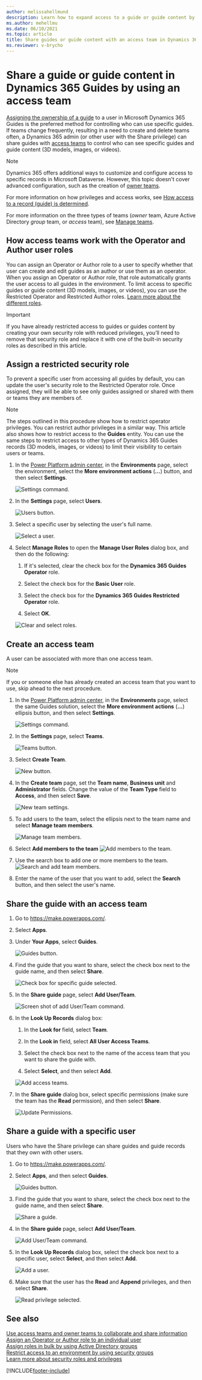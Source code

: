 ```yaml
---
author: melissahellmund
description: Learn how to expand access to a guide or guide content by sharing with an access team in Microsoft Dynamics 365 Guides.
ms.author: mehellmu
ms.date: 06/10/2021
ms.topic: article
title: Share guides or guide content with an access team in Dynamics 365 Guides
ms.reviewer: v-brycho
---
```


# Share a guide or guide content in Dynamics 365 Guides by using an access team

[Assigning the ownership of a guide](admin-access-assign.md) to a user in Microsoft Dynamics 365 Guides is the preferred method for controlling who can use specific guides. If teams change frequently, resulting in a need to create and delete teams often, a Dynamics 365 admin (or other user with the Share privilege) can share guides with [access teams](https://docs.microsoft.com/dynamics365/customerengagement/on-premises/developer/use-access-teams-owner-teams-collaborate-share-information) to control who can see specific guides and guide content (3D models, images, or videos).

> [!NOTE]
> Dynamics 365 offers additional ways to customize and configure access to specific records in Microsoft Dataverse. However, this topic doesn't cover advanced configuration, such as the creation of [owner teams](/dynamics365/customerengagement/on-premises/developer/use-access-teams-owner-teams-collaborate-share-information).

For more information on how privileges and access works, see [How access to a record (guide) is determined](https://docs.microsoft.com/power-platform/admin/how-record-access-determined).

For more information on the three types of teams (*owner* team, Azure Active Directory *group* team, or *access* team), see [Manage teams](https://docs.microsoft.com/power-platform/admin/manage-teams).

## How access teams work with the Operator and Author user roles

You can assign an Operator or Author role to a user to specify whether that user can create and edit guides as an author or use them as an operator. When you assign an Operator or Author role, that role automatically grants the user access to all guides in the environment. To limit access to specific guides or guide content (3D models, images, or videos), you can use the Restricted Operator and Restricted Author roles. [Learn more about the different roles](admin-role-types.md).

> [!IMPORTANT]
> If you have already restricted access to guides or guides content by creating your own security role with reduced privileges, you’ll need to remove that security role and replace it with one of the built-in security roles as described in this article.

## Assign a restricted security role

To prevent a specific user from accessing all guides by default, you can update the user's security role to the Restricted Operator role. Once assigned, they will be able to see only guides assigned or shared with them or teams they are members of.

> [!NOTE]
> The steps outlined in this procedure show how to restrict operator privileges. You can restrict author privileges in a similar way. This article also shows how to restrict access to the **Guides** entity. You can use the same steps to restrict access to other types of Dynamics 365 Guides records (3D models, images, or videos) to limit their visibility to certain users or teams.

1. In the [Power Platform admin center](https://admin.powerplatform.microsoft.com/environments), in the **Environments** page, select the environment, select the **More environment actions** (**...**) button, and then select **Settings**.

    ![Settings command.](media/access-teams-9.PNG "Settings command")

2. In the **Settings** page, select **Users**.

    ![Users button.](media/access-teams-10.PNG "Users button")

3. Select a specific user by selecting the user's full name.

    ![Select a user.](media/access-teams-11.PNG "Select a user")

4. Select **Manage Roles** to open the **Manage User Roles** dialog box, and then do the following:

    1. If it's selected, clear the check box for the **Dynamics 365 Guides Operator** role.

    2. Select the check box for the **Basic User** role.

    3. Select the check box for the **Dynamics 365 Guides Restricted Operator** role.

    4. Select **OK**.

    ![Clear and select roles.](media/manage-user-basic-user-restricted-op.PNG "Clear and select roles")

## Create an access team

A user can be associated with more than one access team.

> [!NOTE]
> If you or someone else has already created an access team that you want to use, skip ahead to the next procedure.

1. In the [Power Platform admin center](https://admin.powerplatform.microsoft.com/environments), in the **Environments** page, select the same Guides solution, select the **More environment actions** (**...**) ellipsis button, and then select **Settings**.

    ![Settings command.](media/access-teams-9.PNG "Settings command")

2. In the **Settings** page, select **Teams**.

    ![Teams button.](media/access-teams-14.PNG "Teams button")

3. Select **Create Team**.

    ![New button.](media/access-teams-15.PNG "New button")

4. In the **Create team** page, set the **Team name**, **Business unit** and **Administrator** fields.  Change the value of the **Team Type** field to **Access**, and then select **Save**.

    ![New team settings.](media/access-teams-16.PNG "New team settings")

5. To add users to the team, select the ellipsis next to the team name and select **Manage team members**.

    ![Manage team members.](media/access-teams-17.PNG "Manage team members")
6. Select **Add members to the team**
    ![Add members to the team.](media/access-teams-17A.PNG "Add members to the team")
7. Use the search box to add one or more members to the team.
    ![Search and add team members.](media/access-teams-17B.PNG "Search and add team members")

6. Enter the name of the user that you want to add, select the **Search** button, and then select the user's name.

## Share the guide with an access team

1. Go to <https://make.powerapps.com/>.

2. Select **Apps**.

3. Under **Your Apps**, select **Guides**.

    ![Guides button.](media/access-teams-22.PNG "Guides button")

4. Find the guide that you want to share, select the check box next to the guide name, and then select **Share**.

    ![Check box for specific guide selected.](media/access-teams-19.PNG "Check box for specific guide selected")

5. In the **Share guide** page, select **Add User/Team**.

    ![Screen shot of add User/Team command.](media/access-teams-20.PNG "Screen shot of add User/Team command")

6. In the **Look Up Records** dialog box:

    1. In the **Look for** field, select **Team**.

    2. In the **Look in** field, select **All User Access Teams**.

    3. Select the check box next to the name of the access team that you want to share the guide with.

    4. Select **Select**, and then select **Add**.

    ![Add access teams.](media/access-teams-21.PNG "Add access teams")

7. In the **Share guide** dialog box, select specific permissions (make sure the team has the **Read** permission), and then select **Share**.

    ![Update Permissions.](media/access-teams-21B.PNG "Update Permissions")

## Share a guide with a specific user

Users who have the Share privilege can share guides and guide records that they own with other users.

1. Go to <https://make.powerapps.com/>.

2. Select **Apps**, and then select **Guides**.

    ![Guides button.](media/access-teams-22.PNG "Guides button")

3. Find the guide that you want to share, select the check box next to the guide name, and then select **Share**.

    ![Share a guide.](media/access-teams-19.PNG "Share a guide")

4. In the **Share guide** page, select **Add User/Team**.

    ![Add User/Team command.](media/access-teams-24.PNG "Add User/Team command")

5. In the **Look Up Records** dialog box, select the check box next to a specific user, select **Select**, and then select **Add**.

    ![Add a user.](media/access-teams-25.PNG "Add a user")

6. Make sure that the user has the **Read** and **Append** privileges, and then select **Share**.

    ![Read privilege selected.](media/access-teams-26.PNG "Read privilege selected")

## See also

[Use access teams and owner teams to collaborate and share information](https://docs.microsoft.com/dynamics365/customerengagement/on-premises/developer/use-access-teams-owner-teams-collaborate-share-information?view=op-9-1)<br>
[Assign an Operator or Author role to an individual user](assign-role.md)<br>
[Assign roles in bulk by using Active Directory groups](admin-assign-role-groups.md)<br>
[Restrict access to an environment by using security groups](admin-security.md)<br>
[Learn more about security roles and privileges](https://docs.microsoft.com/dynamics365/customerengagement/on-premises/admin/security-roles-privileges)

[!INCLUDE[footer-include](../includes/footer-banner.md)]
